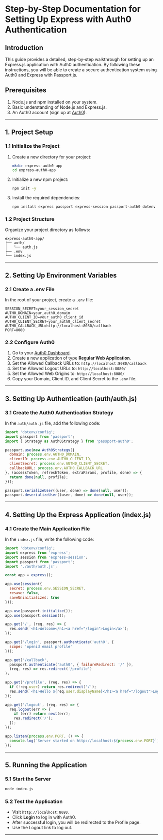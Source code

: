 # Step-by-Step Documentation for Setting Up Express with Auth0 Authentication

## Introduction

This guide provides a detailed, step-by-step walkthrough for setting up an Express.js application with Auth0 authentication. By following these instructions, you will be able to create a secure authentication system using Auth0 and Express with Passport.js.

## Prerequisites

1. Node.js and npm installed on your system.
2. Basic understanding of Node.js and Express.js.
3. An Auth0 account (sign up at [Auth0](https://auth0.com/)).

---

## 1. Project Setup

### 1.1 Initialize the Project

1. Create a new directory for your project:

   ```bash
   mkdir express-auth0-app
   cd express-auth0-app
   ```

2. Initialize a new npm project:

   ```bash
   npm init -y
   ```

3. Install the required dependencies:

   ```bash
   npm install express passport express-session passport-auth0 dotenv
   ```

### 1.2 Project Structure

Organize your project directory as follows:

```
express-auth0-app/
├── auth/
│   └── auth.js
├── .env
└── index.js
```

---

## 2. Setting Up Environment Variables

### 2.1 Create a .env File

In the root of your project, create a `.env` file:

```
SESSION_SECRET=your_session_secret
AUTH0_DOMAIN=your_auth0_domain
AUTH0_CLIENT_ID=your_auth0_client_id
AUTH0_CLIENT_SECRET=your_auth0_client_secret
AUTH0_CALLBACK_URL=http://localhost:8080/callback
PORT=8080
```

### 2.2 Configure Auth0

1. Go to your [Auth0 Dashboard](https://manage.auth0.com/).
2. Create a new application of type **Regular Web Application**.
3. Set the Allowed Callback URLs to: `http://localhost:8080/callback`
4. Set the Allowed Logout URLs to: `http://localhost:8080/`
5. Set the Allowed Web Origins to: `http://localhost:8080/`
6. Copy your Domain, Client ID, and Client Secret to the `.env` file.

---

## 3. Setting Up Authentication (auth/auth.js)

### 3.1 Create the Auth0 Authentication Strategy

In the `auth/auth.js` file, add the following code:

```javascript
import 'dotenv/config';
import passport from 'passport';
import { Strategy as Auth0Strategy } from 'passport-auth0';

passport.use(new Auth0Strategy({
  domain: process.env.AUTH0_DOMAIN,
  clientID: process.env.AUTH0_CLIENT_ID,
  clientSecret: process.env.AUTH0_CLIENT_SECRET,
  callbackURL: process.env.AUTH0_CALLBACK_URL
}, (accessToken, refreshToken, extraParams, profile, done) => {
  return done(null, profile);
}));

passport.serializeUser((user, done) => done(null, user));
passport.deserializeUser((user, done) => done(null, user));
```

---

## 4. Setting Up the Express Application (index.js)

### 4.1 Create the Main Application File

In the `index.js` file, write the following code:

```javascript
import 'dotenv/config';
import express from 'express';
import session from 'express-session';
import passport from 'passport';
import './auth/auth.js';

const app = express();

app.use(session({
  secret: process.env.SESSION_SECRET,
  resave: false,
  saveUninitialized: true
}));

app.use(passport.initialize());
app.use(passport.session());

app.get('/', (req, res) => {
  res.send(`<h1>Welcome</h1><a href="/login">Login</a>`);
});

app.get('/login', passport.authenticate('auth0', {
  scope: 'openid email profile'
}));

app.get('/callback',
  passport.authenticate('auth0', { failureRedirect: '/' }),
  (req, res) => res.redirect('/profile')
);

app.get('/profile', (req, res) => {
  if (!req.user) return res.redirect('/');
  res.send(`<h1>Hello ${req.user.displayName}</h1><a href="/logout">Logout</a>`);
});

app.get('/logout', (req, res) => {
  req.logout(err => {
    if (err) return next(err);
    res.redirect('/');
  });
});

app.listen(process.env.PORT, () => {
  console.log(`Server started on http://localhost:${process.env.PORT}`);
});
```

---

## 5. Running the Application

### 5.1 Start the Server

```bash
node index.js
```

### 5.2 Test the Application

* Visit `http://localhost:8080`.
* Click **Login** to log in with Auth0.
* After successful login, you will be redirected to the Profile page.
* Use the Logout link to log out.

---
